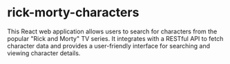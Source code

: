 # rick-morty-characters
This React web application allows users to search for characters from the popular "Rick and Morty" TV series. It integrates with a RESTful API to fetch character data and provides a user-friendly interface for searching and viewing character details.
